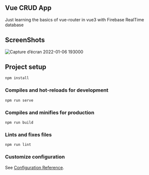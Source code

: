 ## Vue CRUD App
Just learning the basics of vue-router in vue3 with Firebase RealTime database

## ScreenShots
![Capture d’écran 2022-01-06 193000](https://user-images.githubusercontent.com/70212296/148441056-52f12eb5-2cb3-42ec-a2f7-6386675da57d.png)

## Project setup
```
npm install
```

### Compiles and hot-reloads for development
```
npm run serve
```

### Compiles and minifies for production
```
npm run build
```

### Lints and fixes files
```
npm run lint
```

### Customize configuration
See [Configuration Reference](https://cli.vuejs.org/config/).
